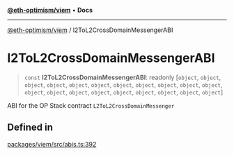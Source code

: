 [**@eth-optimism/viem**](../README.md) • **Docs**

***

[@eth-optimism/viem](../README.md) / l2ToL2CrossDomainMessengerABI

# l2ToL2CrossDomainMessengerABI

> `const` **l2ToL2CrossDomainMessengerABI**: readonly [`object`, `object`, `object`, `object`, `object`, `object`, `object`, `object`, `object`, `object`, `object`, `object`, `object`, `object`, `object`, `object`, `object`, `object`, `object`, `object`]

ABI for the OP Stack contract `L2ToL2CrossDomainMessenger`

## Defined in

[packages/viem/src/abis.ts:392](https://github.com/ethereum-optimism/ecosystem/blob/c6de7f1b878b611a9ec2ae09ccf5f2ca7cfa2bce/packages/viem/src/abis.ts#L392)
